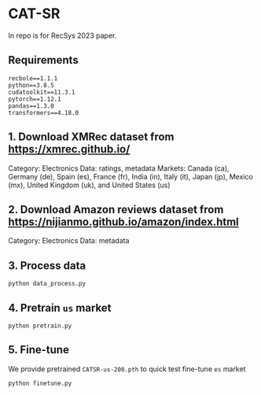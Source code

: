 # CAT-SR
In repo is for RecSys 2023 paper.

## Requirements

```
recbole==1.1.1
python==3.8.5
cudatoolkit==11.3.1
pytorch==1.12.1
pandas==1.3.0
transformers==4.18.0
```


## 1. Download XMRec dataset from https://xmrec.github.io/
Category: Electronics
Data: ratings, metadata
Markets: Canada (ca), Germany (de), Spain (es), France (fr), India (in), Italy (it), Japan (jp), Mexico (mx), United Kingdom (uk), and United States (us)

## 2. Download Amazon reviews dataset from https://nijianmo.github.io/amazon/index.html
Category: Electronics
Data: metadata

## 3. Process data
```
python data_process.py
```

## 4. Pretrain ```us``` market
```
python pretrain.py
```

## 5. Fine-tune
We provide pretrained `CATSR-us-200.pth` to quick test fine-tune ```es``` market
```
python finetune.py
```
